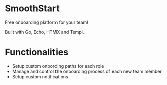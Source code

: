 # SmoothStart

Free onboarding platform for your team!

Built with Go, Echo, HTMX and Templ.

# Functionalities

- Setup custom onbording paths for each role
- Manage and control the onboarding process of each new team member
- Setup custom notifications
